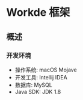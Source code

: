 # Workde 框架

## 概述

### 开发环境
- 操作系统: macOS Mojave
- 开发工具: Intellij IDEA
- 数据库: MySQL
- Java SDK: JDK 1.8